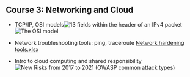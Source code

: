 ## Course 3: Networking and Cloud
- TCP/IP, OSI models![13 fields within the header of an IPv4 packet](https://github.com/user-attachments/assets/965e148d-3b18-493e-8499-b863ed713bec)
![The OSI model](https://github.com/user-attachments/assets/b61c974f-2f88-48a3-a047-a1c91d913ad0)

- Network troubleshooting tools: ping, traceroute [Network hardening tools.xlsx](https://github.com/user-attachments/files/20075116/Network.hardening.tools.xlsx)

- Intro to cloud computing and shared responsibility![New Risks from 2017 to 2021 (OWASP common attack types)](https://github.com/user-attachments/assets/458560d3-9a9c-4efc-b4e5-48c7f6fb499b)
